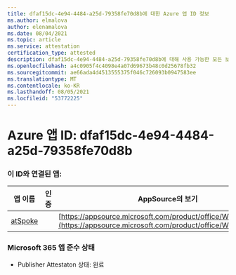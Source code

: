 ```yaml
---
title: dfaf15dc-4e94-4484-a25d-79358fe70d8b에 대한 Azure 앱 ID 정보
ms.author: elmalova
author: elenamalova
ms.date: 08/04/2021
ms.topic: article
ms.service: attestation
certification_type: attested
description: dfaf15dc-4e94-4484-a25d-79358fe70d8b에 대해 사용 가능한 모든 보안 및 규정 준수 정보입니다.
ms.openlocfilehash: a4c0905f4c4098e4a07d69673b48c0d25678fb32
ms.sourcegitcommit: ae66ada4d4513555375f046c726093b0947583ee
ms.translationtype: MT
ms.contentlocale: ko-KR
ms.lasthandoff: 08/05/2021
ms.locfileid: "53772225"
---
```

# <a name="azure-app-id-dfaf15dc-4e94-4484-a25d-79358fe70d8b"></a>Azure 앱 ID: dfaf15dc-4e94-4484-a25d-79358fe70d8b


### <a name="apps-associated-with-this-id"></a>이 ID와 연결된 앱:
| **앱 이름** | **인증** | **AppSource의 보기** |
|--------------|---------------|-----------------------|
| [atSpoke](https://docs.microsoft.com/microsoft-365-app-certification/forward/WA200001454) |  | [https://appsource.microsoft.com/product/office/WA200001454](https://appsource.microsoft.com/product/office/WA200001454) |

### <a name="microsoft-365-app-compliance-status"></a>Microsoft 365 앱 준수 상태
- Publisher Attestaton 상태: 완료
